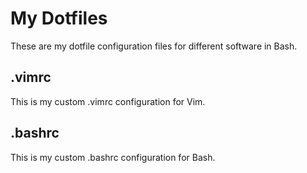 # My Dotfiles
These are my dotfile configuration files for different software in Bash.
## .vimrc
This is my custom .vimrc configuration for Vim. 
## .bashrc
This is my custom .bashrc configuration for Bash. 

